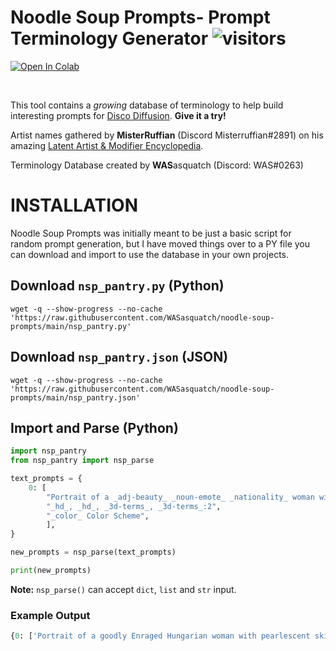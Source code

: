 # **Noodle Soup Prompts**- Prompt Terminology Generator</font> ![visitors](https://visitor-badge.glitch.me/badge?page_id=Noodle-Soup-Prompts-Github&left_color=blue&right_color=orange) 

<a href="https://rebrand.ly/noodle-soup-prompts"><img src="https://colab.research.google.com/assets/colab-badge.svg" alt="Open In Colab"/></a>

&nbsp;

This tool contains a *growing* database of terminology to help build interesting prompts for [Disco Diffusion](https://discodiffusion.com/). **Give it a try!**

Artist names gathered by **MisterRuffian** (Discord Misterruffian#2891) on his amazing [Latent Artist & Modifier Encyclopedia](https://docs.google.com/spreadsheets/d/1_jgQ9SyvUaBNP1mHHEzZ6HhL_Es1KwBKQtnpnmWW82I/).

Terminology Database created by **WAS**asquatch (Discord: WAS\#0263)

# INSTALLATION

Noodle Soup Prompts was initially meant to be just a basic script for random prompt generation, but I have moved things over to a PY file you can download and import to use the database in your own projects. 


## Download `nsp_pantry.py` (Python)
```
wget -q --show-progress --no-cache 'https://raw.githubusercontent.com/WASasquatch/noodle-soup-prompts/main/nsp_pantry.py'
```

## Download `nsp_pantry.json` (JSON)
```
wget -q --show-progress --no-cache 'https://raw.githubusercontent.com/WASasquatch/noodle-soup-prompts/main/nsp_pantry.json'
```

## Import and Parse (Python)

```python
import nsp_pantry
from nsp_pantry import nsp_parse

text_prompts = {
    0: [
        "Portrait of a _adj-beauty_ _noun-emote_ _nationality_ woman with pearlescent skin and white hair by _artist_, _site_.:5",
        "_hd_, _hd_, _3d-terms_, _3d-terms_:2",
        "_color_ Color Scheme",
        ],
}

new_prompts = nsp_parse(text_prompts)

print(new_prompts)
```
**Note:** `nsp_parse()` can accept `dict`, `list` and `str` input. 


### Example Output
```python
{0: ['Portrait of a goodly Enraged Hungarian woman with pearlescent skin and white hair by Ferdinand Keller, trending on CGSociety.:5', 'HDR, 12k resolution, Bitmap, Raster graphics:2', 'Uranian blue Color Scheme']}
```



